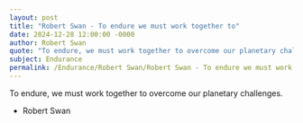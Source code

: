 ```yaml
---
layout: post
title: "Robert Swan - To endure we must work together to"
date: 2024-12-28 12:00:00 -0000
author: Robert Swan
quote: "To endure, we must work together to overcome our planetary challenges."
subject: Endurance
permalink: /Endurance/Robert Swan/Robert Swan - To endure we must work together to
---
```


To endure, we must work together to overcome our planetary challenges.

- Robert Swan
